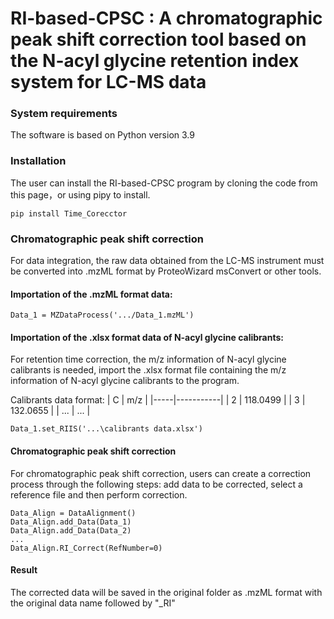 
# RI-based-CPSC : A chromatographic peak shift correction tool based on the N-acyl glycine retention index system for LC-MS data


### System requirements
The software is based on Python version 3.9

### Installation
The user can install the RI-based-CPSC program by cloning the code from this page，or using pipy to install.

    pip install Time_Corecctor

### Chromatographic peak shift correction 
For data integration, the raw data obtained from the LC-MS instrument must be converted into .mzML format by ProteoWizard msConvert or other tools. 

#### Importation of the .mzML format data:

    Data_1 = MZDataProcess('.../Data_1.mzML')

#### Importation of the .xlsx format data of N-acyl glycine calibrants:
For retention time correction, the m/z information of N-acyl glycine calibrants is needed, import the .xlsx format file containing the m/z information of N-acyl glycine calibrants to the program.

Calibrants data format:
| C   | m/z       |
|-----|-----------|
| 2   | 118.0499  |
| 3   | 132.0655  |
| ... | ...       |


    Data_1.set_RIIS('...\calibrants data.xlsx')

#### Chromatographic peak shift correction
For chromatographic peak shift correction, users can create a correction process through the following steps: add data to be corrected, select a reference file and then perform correction.

    Data_Align = DataAlignment()
    Data_Align.add_Data(Data_1)
    Data_Align.add_Data(Data_2)
    ...
    Data_Align.RI_Correct(RefNumber=0)

#### Result
The corrected data will be saved in the original folder as .mzML format with the original data name followed by "_RI"
    













